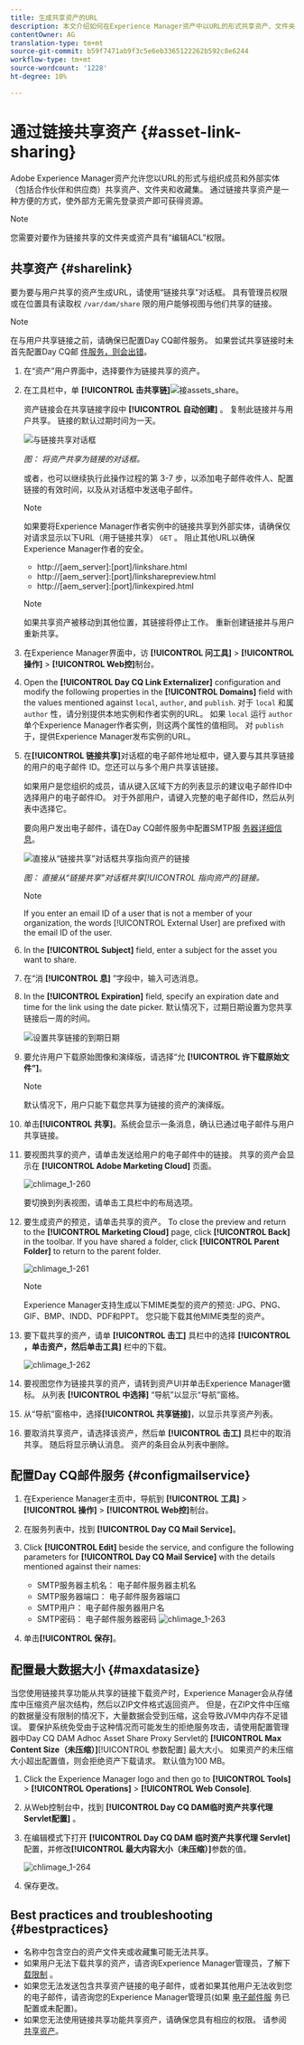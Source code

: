 ```yaml
---
title: 生成共享资产的URL
description: 本文介绍如何在Experience Manager资产中以URL的形式共享资产、文件夹和收藏集。
contentOwner: AG
translation-type: tm+mt
source-git-commit: b59f7471ab9f3c5e6eb3365122262b592c8e6244
workflow-type: tm+mt
source-wordcount: '1228'
ht-degree: 10%

---
```



# 通过链接共享资产 {#asset-link-sharing}

Adobe Experience Manager资产允许您以URL的形式与组织成员和外部实体（包括合作伙伴和供应商）共享资产、文件夹和收藏集。 通过链接共享资产是一种方便的方式，使外部方无需先登录资产即可获得资源。

>[!NOTE]
>
>您需要对要作为链接共享的文件夹或资产具有“编辑ACL”权限。

## 共享资产 {#sharelink}

要为要与用户共享的资产生成URL，请使用“链接共享”对话框。 具有管理员权限或在位置具有读取权 `/var/dam/share` 限的用户能够视图与他们共享的链接。

>[!NOTE]
>
>在与用户共享链接之前，请确保已配置Day CQ邮件服务。 如果尝试共享链接时未首先配置Day CQ邮 [件服务，则会出错](/help/assets/link-sharing.md#configmailservice)。

1. 在“资产”用户界面中，选择要作为链接共享的资产。
1. 在工具栏中，单 **[!UICONTROL 击共享链]**![接assets_share](assets/assets_share.png)。

   资产链接会在共享链接字段中 **[!UICONTROL 自动创建]** 。 复制此链接并与用户共享。 链接的默认过期时间为一天。

   ![与链接共享对话框](assets/Link-sharing-dialog-box.png)

   *图： 将资产共享为链接的对话框。*

   或者，也可以继续执行此操作过程的第 3-7 步，以添加电子邮件收件人、配置链接的有效时间，以及从对话框中发送电子邮件。

   >[!NOTE]
   >
   >如果要将Experience Manager作者实例中的链接共享到外部实体，请确保仅对请求显示以下URL（用于链接共享） `GET` 。 阻止其他URL以确保Experience Manager作者的安全。
   >
   >* http://[aem_server]:[port]/linkshare.html
   >* http://[aem_server]:[port]/linksharepreview.html
   >* http://[aem_server]:[port]/linkexpired.html


   >[!NOTE]
   >
   >如果共享资产被移动到其他位置，其链接将停止工作。 重新创建链接并与用户重新共享。

1. 在Experience Manager界面中，访 **[!UICONTROL 问工具]** > **[!UICONTROL 操作]** > **[!UICONTROL Web控]**&#x200B;制台。

1. Open the **[!UICONTROL Day CQ Link Externalizer]** configuration and modify the following properties in the **[!UICONTROL Domains]** field with the values mentioned against `local`, `author`, and `publish`. 对于 `local` 和属 `author` 性，请分别提供本地实例和作者实例的URL。 如果 `local` 运行 `author` 单个Experience Manager作者实例，则这两个属性的值相同。 对 `publish`于，提供Experience Manager发布实例的URL。

1. 在&#x200B;**[!UICONTROL 链接共享]**&#x200B;对话框的电子邮件地址框中，键入要与其共享链接的用户的电子邮件 ID。您还可以与多个用户共享该链接。

   如果用户是您组织的成员，请从键入区域下方的列表显示的建议电子邮件ID中选择用户的电子邮件ID。 对于外部用户，请键入完整的电子邮件ID，然后从列表中选择它。

   要向用户发出电子邮件，请在Day CQ邮件服务中配置SMTP服 [务器详细信息](#configmailservice)。

   ![直接从“链接共享”对话框共享指向资产的链接](assets/Asset-Sharing-LinkShareDialog.png)

   *图： 直接从“链接共享”对话框共享[!UICONTROL 指向资产的]链接。*

   >[!NOTE]
   >
   >If you enter an email ID of a user that is not a member of your organization, the words [!UICONTROL External User] are prefixed with the email ID of the user.

1. In the **[!UICONTROL Subject]** field, enter a subject for the asset you want to share.

1. 在“消 **[!UICONTROL 息]** ”字段中，输入可选消息。

1. In the **[!UICONTROL Expiration]** field, specify an expiration date and time for the link using the date picker. 默认情况下，过期日期设置为您共享链接后一周的时间。

   ![设置共享链接的到期日期](assets/Set-shared-link-expiration.png)

1. 要允许用户下载原始图像和演绎版，请选择“允 **[!UICONTROL 许下载原始文件”]**。

   >[!NOTE]
   >
   >默认情况下，用户只能下载您共享为链接的资产的演绎版。

1. 单击&#x200B;**[!UICONTROL 共享]**。系统会显示一条消息，确认已通过电子邮件与用户共享链接。
1. 要视图共享的资产，请单击发送给用户的电子邮件中的链接。 共享的资产会显示在 **[!UICONTROL Adobe Marketing Cloud]** 页面。

   ![chlimage_1-260](assets/chlimage_1-545.png)

   要切换到列表视图，请单击工具栏中的布局选项。

1. 要生成资产的预览，请单击共享的资产。 To close the preview and return to the **[!UICONTROL Marketing Cloud]** page, click **[!UICONTROL Back]** in the toolbar. If you have shared a folder, click **[!UICONTROL Parent Folder]** to return to the parent folder.

   ![chlimage_1-261](assets/chlimage_1-546.png)

   >[!NOTE]
   >
   >Experience Manager支持生成以下MIME类型的资产的预览: JPG、PNG、GIF、BMP、INDD、PDF和PPT。 您只能下载其他MIME类型的资产。

1. 要下载共享的资产，请单 **[!UICONTROL 击工]** 具栏中的选择 **[!UICONTROL ，单击资产，然后单击工具]** 栏中的下载。

   ![chlimage_1-262](assets/chlimage_1-547.png)

1. 要视图您作为链接共享的资产，请转到资产UI并单击Experience Manager徽标。 从列表 **[!UICONTROL 中选择]** “导航”以显示“导航”窗格。
1. 从“导航”窗格中，选择&#x200B;**[!UICONTROL 共享链接]**，以显示共享资产列表。
1. 要取消共享资产，请选择该资产，然后单 **[!UICONTROL 击工]** 具栏中的取消共享。 随后将显示确认消息。 资产的条目会从列表中删除。

## 配置Day CQ邮件服务 {#configmailservice}

1. 在Experience Manager主页中，导航到 **[!UICONTROL 工具]** > **[!UICONTROL 操作]** > **[!UICONTROL Web控]**&#x200B;制台。
1. 在服务列表中，找到 **[!UICONTROL Day CQ Mail Service]**。
1. Click **[!UICONTROL Edit]** beside the service, and configure the following parameters for **[!UICONTROL Day CQ Mail Service]** with the details mentioned against their names:

   * SMTP服务器主机名： 电子邮件服务器主机名
   * SMTP服务器端口： 电子邮件服务器端口
   * SMTP用户： 电子邮件服务器用户名
   * SMTP密码： 电子邮件服务器密码
   ![chlimage_1-263](assets/chlimage_1-548.png)

1. 单击&#x200B;**[!UICONTROL 保存]**。

## 配置最大数据大小 {#maxdatasize}

当您使用链接共享功能从共享的链接下载资产时，Experience Manager会从存储库中压缩资产层次结构，然后以ZIP文件格式返回资产。 但是，在ZIP文件中压缩的数据量没有限制的情况下，大量数据会受到压缩，这会导致JVM中内存不足错误。 要保护系统免受由于这种情况而可能发生的拒绝服务攻击，请使用配置管理器中Day CQ DAM Adhoc Asset Share Proxy Servlet的 **[!UICONTROL Max Content Size（未压缩）]**[!UICONTROL 参数配置] 最大大小。 如果资产的未压缩大小超出配置值，则会拒绝资产下载请求。 默认值为100 MB。

1. Click the Experience Manager logo and then go to **[!UICONTROL Tools]** > **[!UICONTROL Operations]** > **[!UICONTROL Web Console]**.
1. 从Web控制台中，找到 **[!UICONTROL Day CQ DAM临时资产共享代理Servlet配置]** 。
1. 在编辑模式下打开 **[!UICONTROL Day CQ DAM 临时资产共享代理 Servlet]** 配置，并修改&#x200B;**[!UICONTROL 最大内容大小（未压缩）]**&#x200B;参数的值。

   ![chlimage_1-264](assets/chlimage_1-549.png)

1. 保存更改。

## Best practices and troubleshooting {#bestpractices}

* 名称中包含空白的资产文件夹或收藏集可能无法共享。
* 如果用户无法下载共享的资产，请咨询Experience Manager管理员，了解下 [载限制](#maxdatasize) 。
* 如果您无法发送包含共享资产链接的电子邮件，或者如果其他用户无法收到您的电子邮件，请咨询您的Experience Manager管理员(如果 [电子邮件服](#configmailservice) 务已配置或未配置)。
* 如果您无法使用链接共享功能共享资产，请确保您具有相应的权限。 请参阅 [共享资产](#sharelink)。
